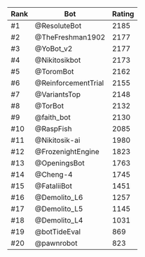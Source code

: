 Rank|Bot|Rating
---|---|---
#1|@ResoluteBot|2185
#2|@TheFreshman1902|2177
#3|@YoBot_v2|2177
#4|@Nikitosikbot|2173
#5|@ToromBot|2162
#6|@ReinforcementTrial|2155
#7|@VariantsTop|2148
#8|@TorBot|2132
#9|@faith_bot|2130
#10|@RaspFish|2085
#11|@Nikitosik-ai|1980
#12|@FrozenightEngine|1823
#13|@OpeningsBot|1763
#14|@Cheng-4|1745
#15|@FataliiBot|1451
#16|@Demolito_L6|1257
#17|@Demolito_L5|1145
#18|@Demolito_L4|1031
#19|@botTideEval|869
#20|@pawnrobot|823

